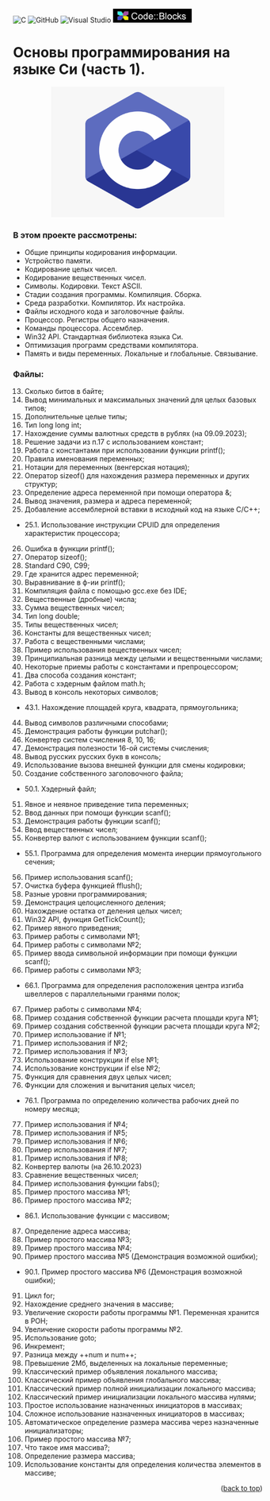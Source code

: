 ![C](https://img.shields.io/badge/c-%2300599C.svg?style=for-the-badge&logo=c&logoColor=white)
![GitHub](https://img.shields.io/badge/github-%23121011.svg?style=for-the-badge&logo=github&logoColor=white)
![Visual Studio](https://img.shields.io/badge/Visual%20Studio-5C2D91.svg?style=for-the-badge&logo=visual-studio&logoColor=white)
<img src="images/code_blocks.png" alt="drawing" width="159">

<a name="readme-top"></a>
# Основы программирования на языке Си (часть 1).
<p align="center">
<img src="images/c.png" alt="drawing" width="350"/>
</p>

### В этом проекте рассмотрены: 
- Общие принципы кодирования информации.
- Устройство памяти.
- Кодирование целых чисел. 
- Кодирование вещественных чисел.
- Символы. Кодировки. Текст ASCII.
- Стадии создания программы. Компиляция. Сборка.
- Среда разработки. Компилятор. Их настройка.
- Файлы исходного кода и заголовочные файлы.
- Процессор. Регистры общего назначения.
- Команды процессора. Ассемблер.
- Win32 API. Стандартная библиотека языка Си.
- Оптимизация программ средствами компилятора.
- Память и виды переменных. Локальные и глобальные. Связывание. 

### Файлы: 
13. Сколько битов в байте;  
14. Вывод минимальных и максимальных значений для целых базовых типов;
15. Дополнительные целые типы;
16. Тип long long int;
17. Нахождение суммы валютных средств в рублях (на 09.09.2023);
18. Решение задачи из п.17 с использованием констант;
19. Работа с константами при использовании функции printf();
20. Правила именования переменных;
21. Нотации для переменных (венгерская нотация);
22. Оператор sizeof() для нахождения размера переменных и других структур;
23. Определение адреса переменной при помощи оператора &;
24. Вывод значения, размера и адреса  переменной;
25. Добавление ассемблерной вставки в исходный код на языке C/C++;
- 25.1. Использование инструкции CPUID для определения характеристик процессора;
26. Ошибка в функции printf();
27. Оператор sizeof();
28. Standard C90, C99;
29. Где хранится адрес переменной;
30. Выравнивание  в ф-ии printf();
31. Компиляция файла с помощью gcc.exe без IDE;
32. Вещественные (дробные) числа;
33. Сумма вещественных чисел;
34. Тип long double;
35. Типы вещественных чисел;
36. Константы для вещественных чисел;
37. Работа с вещественными числами;
38. Пример использования вещественных чисел;
39. Принципиальная разница между целыми и вещественными числами;
40. Некоторые приемы работы с константами и препроцессором;
41. Два способа создания констант;
42. Работа с хэдерным файлом math.h;
43. Вывод в консоль некоторых символов;
- 43.1. Нахождение площадей круга, квадрата, прямоугольника;
44. Вывод символов различными способами;
45. Демонстрация работы функции putchar();
46. Конвертер систем счисления 8, 10, 16;
47. Демонстрация полезности 16-ой системы счисления;
48. Вывод русских русских букв в консоль;
49. Использование вызова внешней функции для смены кодировки;
50. Создание собственного заголовочного файла;
- 50.1. Хэдерный файл;
51. Явное и неявное приведение типа переменных;
52. Ввод данных при помощи функции scanf();
53. Демонстрация работы функции scanf();
54. Ввод вещественных чисел;
55. Конвертер валют с использованием функции scanf();
- 55.1. Программа для определения момента инерции прямоугольного сечения;
56. Пример использования scanf();
57. Очистка буфера функцией fflush();
58. Разные уровни программирования;
59. Демонстрация целоцисленного деления;
60. Нахождение остатка от деления целых чисел;
61. Win32 API, функция GetTickCount();
62. Пример явного приведения;
63. Пример работы с символами №1;
64. Пример работы с символами №2;
65. Пример ввода символьной информации при помощи функции scanf();
66. Пример работы с символами №3;
- 66.1. Программа для определения расположения центра изгиба швеллеров с параллельными гранями полок;
67. Пример работы с символами №4;
68. Пример создания собственной функции расчета площади круга №1;
69. Пример создания собственной функции расчета площади круга №2;
70. Пример использование if №1;
71. Пример использования if №2;
72. Пример использования if №3;
73. Использование конструкции if else №1;
74. Использование конструкции if else №2;
75. Функция для сравнения двух целых чисел;
76. Функции для сложения и вычитания целых чисел;
- 76.1. Программа по определению количества рабочих дней по номеру месяца;
77. Пример использования if №4;
78. Пример использования if №5;
79. Пример использования if №6;
80. Пример использования if №7;
81. Пример использования if №8;
82. Конвертер валюты (на 26.10.2023)
83. Сравнение вещественных чисел;
84. Пример использования функции fabs();
85. Пример простого массива №1;
86. Пример простого массива №2;
- 86.1. Использование функции с массивом;
87. Определение адреса массива;
88. Пример простого массива №3;
89. Пример простого массива №4;
90. Пример простого массива №5 (Демонстрация возможной ошибки);
- 90.1. Пример простого массива №6 (Демонстрация возможной ошибки);
91. Цикл for;
92. Нахождение среднего значения в массиве;
93. Увеличение скорости работы программы №1. Переменная хранится в РОН;
94. Увеличение скорости работы программы №2.
95. Использование goto;
96. Инкремент;
97. Разница между ++num и num++;
98. Превышение 2Мб, выделенных на локальные переменные;
99. Классический пример объявления локального массива;
100. Классический пример объявления глобального массива;
101. Классический пример полной инициализации локального массива;
102. Классический пример инициализации локального массива нулями;
103. Простое использование назначенных инициаторов в массивах;
104. Сложное использование назначенных инициаторов в массивах;
105. Автоматическое определение размера массива через назначенные инициализаторы;
106. Пример простого массива №7;
107. Что такое имя массива?;
108. Определение размера массива;
109. Использование константы для определения количества элементов в массиве;
<p align="right">(<a href="#readme-top">back to top</a>)</p>

